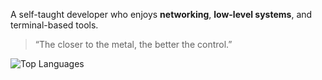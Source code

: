A self-taught developer who enjoys **networking**, **low-level systems**, and terminal-based tools.

> “The closer to the metal, the better the control.”

![Top Languages](https://github-readme-stats.vercel.app/api/top-langs/?username=buraktrker&layout=compact&theme=tokyonight&hide_border=true)

